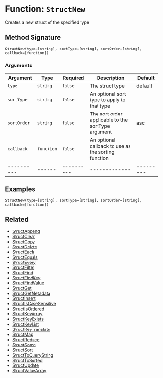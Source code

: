 [comment]: # (Note: This documentation is generated dynamically in the build process.  To modify the contents, change the javadoc on the _invoke method of the BIF class)

# Function: `StructNew`

Creates a new struct of the specified type

## Method Signature
```
StructNew(type=[string], sortType=[string], sortOrder=[string], callback=[function])
```
### Arguments

| Argument | Type | Required | Description | Default |
|----------|------|----------|-------------|---------|
| `type` | `string` | `false` | The struct type | default|
| `sortType` | `string` | `false` | An optional sort type to apply to that type | |
| `sortOrder` | `string` | `false` | The sort order applicable to the sortType argument | asc|
| `callback` | `function` | `false` | An optional callback to use as the sorting function | |
|----------|------|----------|-------------|---------|



## Examples

```
StructNew(type=[string], sortType=[string], sortOrder=[string], callback=[function])
```

## Related
  * [StructAppend](StructAppend.md)
  * [StructClear](StructClear.md)
  * [StructCopy](StructCopy.md)
  * [StructDelete](StructDelete.md)
  * [StructEach](StructEach.md)
  * [StructEquals](StructEquals.md)
  * [StructEvery](StructEvery.md)
  * [StructFilter](StructFilter.md)
  * [StructFind](StructFind.md)
  * [StructFindKey](StructFindKey.md)
  * [StructFindValue](StructFindValue.md)
  * [StructGet](StructGet.md)
  * [StructGetMetadata](StructGetMetadata.md)
  * [StructInsert](StructInsert.md)
  * [StructIsCaseSensitive](StructIsCaseSensitive.md)
  * [StructIsOrdered](StructIsOrdered.md)
  * [StructKeyArray](StructKeyArray.md)
  * [StructKeyExists](StructKeyExists.md)
  * [StructKeyList](StructKeyList.md)
  * [StructKeyTranslate](StructKeyTranslate.md)
  * [StructMap](StructMap.md)
  * [StructReduce](StructReduce.md)
  * [StructSome](StructSome.md)
  * [StructSort](StructSort.md)
  * [StructToQueryString](StructToQueryString.md)
  * [StructToSorted](StructToSorted.md)
  * [StructUpdate](StructUpdate.md)
  * [StructValueArray](StructValueArray.md)

